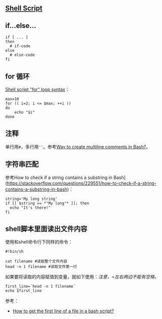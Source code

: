 ## [Shell Script](https://www.shellscript.sh/)

## if...else...

```
if [ ... ]
then
  # if-code
else
  # else-code
fi
```

## for 循环

[Shell script "for" loop syntax](https://stackoverflow.com/questions/1445452/shell-script-for-loop-syntax)：

```
max=10
for (( i=2; i <= $max; ++i ))
do
    echo "$i"
done
```

## 注释

单行用`#`，多行用`''`。参考[Way to create multiline comments in Bash?](https://stackoverflow.com/questions/43158140/way-to-create-multiline-comments-in-bash)。

## 字符串匹配

参考How to check if a string contains a substring in Bash](https://stackoverflow.com/questions/229551/how-to-check-if-a-string-contains-a-substring-in-bash)：

```
string='My long string'
if [[ $string == *"My long"* ]]; then
  echo "It's there!"
fi
```

## shell脚本里面读出文件内容

使用和shell命令行下同样的命令：

```
#!bin/sh

cat filename #读取整个文件内容
head -n 1 filename #读取文件第一行
```

如果要将读取的内容赋值到变量，就如下使用：*注意，=左右两边不能有空格。*

```
first_line=`head -n 1 filename`
echo $first_line
```


参考：

- [How to get the first line of a file in a bash script?](https://stackoverflow.com/questions/2439579/how-to-get-the-first-line-of-a-file-in-a-bash-script)
